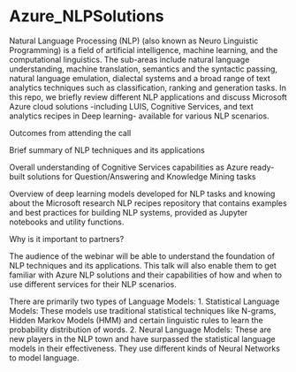 # Azure_NLPSolutions
Natural Language Processing (NLP) (also known as Neuro Linguistic Programming) is a field of artificial intelligence, machine learning, and the computational linguistics. The sub-areas include natural language understanding, machine translation, semantics and the syntactic passing, natural language emulation, dialectal systems and a broad range of text analytics techniques such as classification, ranking and generation tasks. In this repo, we briefly review different NLP applications and discuss Microsoft Azure cloud solutions -including LUIS, Cognitive Services, and text analytics recipes in Deep learning- available for various NLP scenarios. 

 

Outcomes from attending the call 

Brief summary of NLP techniques and its applications 

Overall understanding of Cognitive Services capabilities as Azure ready-built solutions for Question/Answering and Knowledge Mining tasks 

Overview of deep learning models developed for NLP tasks and knowing about the Microsoft research NLP recipes repository that contains examples and best practices for building NLP systems, provided as Jupyter notebooks and utility functions. 

Why is it important to partners? 

The audience of the webinar will be able to understand the foundation of NLP techniques and its applications. This talk will also enable them to get familiar with Azure NLP solutions and their capabilities of how and when to use different services for their NLP scenarios.  

There are primarily two types of Language Models:
	1. Statistical Language Models: These models use traditional statistical techniques like N-grams, Hidden Markov Models (HMM) and certain linguistic rules to learn the probability distribution of words.
	2. Neural Language Models: These are new players in the NLP town and have surpassed the statistical language models in their effectiveness. They use different kinds of Neural Networks to model language.









